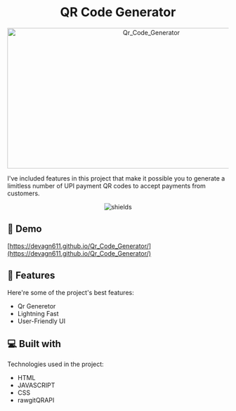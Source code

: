 <h1 align="center" id="title">QR Code Generator</h1>

<p align="center"><img src="https://socialify.git.ci/devagn611/Qr_Code_Generator/image?font=KoHo&language=1&name=1&owner=1&pattern=Circuit%20Board&stargazers=1&theme=Auto" alt="Qr_Code_Generator" width="640" height="320" /></p>

<p id="description">I've included features in this project that make it possible you to generate a limitless number of UPI payment QR codes to accept payments from customers.</p>

<p align="center"><img src="https://img.shields.io/badge/license-GPL-blue" alt="shields"></p>

<h2>🚀 Demo</h2>

[https://devagn611.github.io/Qr_Code_Generator/](https://devagn611.github.io/Qr_Code_Generator/)

<!-- <h2>Project Screenshots:</h2>

</br><p>Home Page</p>
<img src="https://drive.google.com/uc?export=view&amp;id=1FoYh_maJhcA0JrbStfuppaLPdDDOIQvx" alt="project-screenshot" width="600" height="400/">

</br><p>UPI ID BASED </p>
<img src="https://drive.google.com/uc?export=view&amp;id=10mc-6jiFmTYLl1N2vDDdczER3_FWcMN6" alt="project-screenshot" width="700" height="400/">

</br><p>A/C NO and IFSC Code Based</p>
<img src="https://drive.google.com/uc?export=view&amp;id=1LBrGH7rKnbjfYZJkr1GYQjUwL3GCIGFI" alt="project-screenshot" width="700" height="400/">

  
   -->
   
<h2>🧐 Features</h2>

Here're some of the project's best features:

*   Qr Generetor
*   Lightning Fast
*   User-Friendly UI

  
  
<h2>💻 Built with</h2>

Technologies used in the project:

*   HTML
*   JAVASCRIPT
*   CSS
*   rawgitQRAPI
